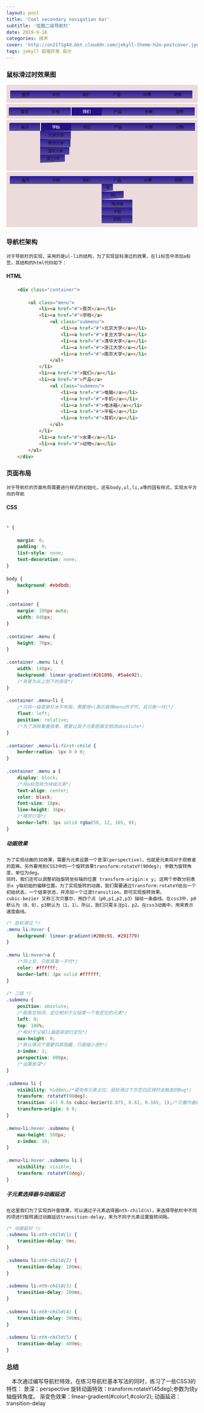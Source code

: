 ```yaml
---
layout: post
title: 'Cool secondary navigation bar'
subtitle: '炫酷二级导航栏'
date: 2019-9-18
categories: 技术
cover: 'http://on2171g4d.bkt.clouddn.com/jekyll-theme-h2o-postcover.jpg'
tags: jekyll 前端开发 设计
---
```


### 鼠标滑过时效果图

![](../images/pic1.png)
![](../images/pic2.png)
![](../images/pic3.png)
![](../images/pic4.png)

### 导航栏架构

    对于导航栏的实现，采用的是ul-li的结构，为了实现鼠标滑过的效果，在li标签中添加a标签，其结构的html代码如下：

#### HTML

``` html
    <div class="container">

        <ul class="menu">
            <li><a href="#">首页</a></li>
            <li><a href="#">学校</a>
                <ul class="submenu">
                    <li><a href="#">北京大学</a></li>
                    <li><a href="#">复旦大学</a></li>
                    <li><a href="#">清华大学</a></li>
                    <li><a href="#">浙江大学</a></li>
                    <li><a href="#">南京大学</a></li>
                </ul>
            </li>
            <li><a href="#">我们</a></li>
            <li><a href="#">产品</a>
                <ul class="submenu">
                    <li><a href="#">电脑</a></li>
                    <li><a href="#">手机</a></li>
                    <li><a href="#">电冰箱</a></li>
                    <li><a href="#">平板</a></li>
                    <li><a href="#">耳机</a></li>
                </ul>
            </li>
            <li><a href="#">水果</a></li>
            <li><a href="#">动物</a></li>
        </ul>
    </div>
```

### 页面布局

    对于导航栏的页面布局需要进行样式的初始化，还有body,ul,li,a等的固有样式，实现水平方向的导航

#### CSS

``` css

* {

    margin: 0;
    padding: 0;
    list-style: none;
    text-decoration: none;
}

body {
    background: #ebdbdb;
}

.container {
    margin: 100px auto;
    width: 840px;
}

.container .menu {
    height: 70px;
}

.container .menu li {
    width: 140px;
    background: linear-gradient(#2b189b, #5a4e92);
    /*背景为从上到下的渐变*/
}

.container .menu>li {
    /*只将一级菜单栏水平布局，需要用>(表示取得menu的子代，且只取一代)*/
    float: left;
    position: relative;
    /*为了消除重叠效果，需要让其子元素脱离文档流absolute*/
}

.container .menu>li:first-child {
    border-radius: 5px 0 0 0;
}

.container .menu a {
    display: block;
    /*将a标签转为块级元素*/
    text-align: center;
    color: black;
    font-size: 18px;
    line-height: 36px;
    /*撑开行高*/
    border-left: 3px solid rgba(58, 12, 165, 0);
}
```

##### 动画效果

    为了实现动画的3D效果，需要为元素设置一个景深(perspective)，也就是元素将对于观察者的距离。另外要用到CSS3中的一个旋转效果transform:rotateY(90deg); 参数为旋转角度，单位为deg。
    同时，我们还可以调整初始旋转坐标轴的位置 transform-origin:x y; 这两个参数分别表示x y轴初始的偏移位置。为了实现旋转的动画，我们需要通过transform:rotateY给出一个初始状态，一个结束状态，并添加一个过渡transition。即可实现旋转效果。
    cubic-bezier 又称三次贝塞尔，用四个点（p0,p1,p2,p3）描绘一条曲线。在css3中，p0默认为（0，0），p3默认为（1，1）。所以，我们只需关注p1，p2。在css3动画中，用来表示速度曲线。

``` css
/* 鼠标滑过 */
.menu li:hover {
    background: linear-gradient(#200c91, #291779)
}

.menu li:hover>a {
    /*同上文，只取其第一子代*/
    color: #ffffff;
    border-left: 3px solid #ffffff;
}

/* 二级 */
.submenu {
    position: absolute;
    /*脱离文档流，定位相对于父级第一个有定位的元素*/
    left: 0;
    top: 100%;
    /*相对于父级li最底部进行定位*/
    max-height: 0;
    /*默认情况下需要将其隐藏，行高缩小至0*/    
    z-index: 1;
    perspective: 800px;
    /*设置景深*/
}

.submenu li {
    visibility: hidden;/*避免有元素占位，鼠标滑过下方空白区域时会触发的Bug*/
    transform: rotateY(90deg);
    transition: all 0.8s cubic-bezier(0.075, 0.82, 0.165, 1);/*贝塞尔曲线(速度曲线)*/
    transform-origin: 0 0;
}

.menu>li:hover .submenu {
    max-height: 500px;
    z-index: 10;
}

.menu>li:hover .submenu li {
    visibility: visible;
    transform: rotateY(0deg);
}
```
##### 子元素选择器与动画延迟
    在这里我们为了实现百叶窗效果，可以通过子元素选择器nth-child(n)，来选择导航栏中不同的项进行旋转通过动画延迟transition-delay，来为不同子元素设置旋转间隔。
    
```css
/* 动画延时 */
.submenu li:nth-child(1) {
    transition-delay: 0ms;
}

.submenu li:nth-child(2) {
    transition-delay: 100ms;
}

.submenu li:nth-child(3) {
    transition-delay: 200ms;
}

.submenu li:nth-child(4) {
    transition-delay: 300ms;
}

.submenu li:nth-child(5) {
    transition-delay: 400ms;
}
```

###  总结
　本次通过编写导航栏特效，在练习导航栏基本写法的同时，练习了一些CSS3的特性：
    景深：perspective
    旋转动画特效：transform:rotateY(45deg);参数为绕y轴旋转角度。
    渐变色效果：linear-gradient(#color1,#color2);
    动画延迟：transition-delay
